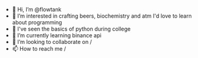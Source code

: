 - 👋 Hi, I’m @flowtank
- 👀 I’m interested in crafting beers, biochemistry and atm I'd love to learn about programming
- 📖 I've seen the basics of python during college
- 🌱 I’m currently learning binance api 
- 💞️ I’m looking to collaborate on /
- 📫 How to reach me / 

<!---
flowtank/flowtank is a ✨ special ✨ repository because its `README.md` (this file) appears on your GitHub profile.
You can click the Preview link to take a look at your changes.
--->
